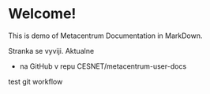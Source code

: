 # Welcome!    

This is demo of Metacentrum Documentation in MarkDown.

Stranka se vyviji. Aktualne

- na GitHub v repu CESNET/metacentrum-user-docs

test git workflow 

